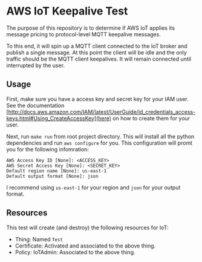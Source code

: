 # AWS IoT Keepalive Test #
The purpose of this repository is to determine if AWS IoT applies its message 
pricing to protocol-level MQTT keepalive messages.

To this end, it will spin up a MQTT client connected to the IoT broker and
publish a single message. At this point the client will be idle and the only
traffic should be the MQTT client keepalives. It will remain connected until
interrupted by the user.

## Usage ##
First, make sure you have a access key and secret key for your IAM user. See
the documentation [http://docs.aws.amazon.com/IAM/latest/UserGuide/id_credentials_access-keys.html#Using_CreateAccessKey](here)
on how to create them for your user.

Next, run `make run` from root project directory. This will install all the
python dependencies and run `aws configure` for you. This configuration will
promt you for the following infomration:

```
AWS Access Key ID [None]: <ACCESS_KEY>
AWS Secret Access Key [None]: <SECRET_KEY>
Default region name [None]: us-east-1
Default output format [None]: json
```

I recommend using `us-east-1` for your region and `json` for your output 
format.

## Resources ##
This test will create (and destroy) the following resources for IoT:
 * Thing: Named `Test`
 * Certificate: Activated and associated to the above thing.
 * Policy: IoTAdmin: Associated to the above thing.
